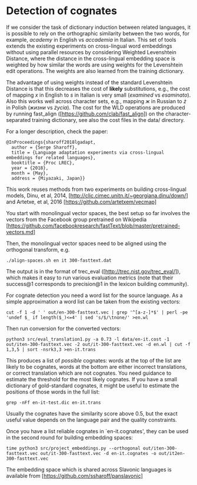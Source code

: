 # Detection of cognates

If we consider the task of dictionary induction between related
languages, it is possible to rely on the orthographic similarity
between the two words, for example, *academy* in English vs *accademia* in
Italian.  This set of tools extends the existing experiments on
cross-lingual word embeddings without using parallel resources by
considering Weighted Levenshtein Distance, where the distance in the
cross-lingual embedding space is weighted by how similar the words are
using weights for the Levenshtein edit operations.  The weights are
also learned from the training dictionary.

The advantage of using weights instead of the standard Levenshtein
Distance is that this decreases the cost of **likely** substitutions,
e.g., the cost of mapping *x* in English to *s* in Italian is very
small (*examined* vs *esaminato*).  Also this works well across
character sets, e.g., mapping *ж* in Russian to *ż* in Polish (*жизни*
vs *życia*).  The cost for the WLD operations are produced by running
fast_align ([https://github.com/clab/fast_align]) on the
character-separated training dictionary, see also the cost files in
the data/ directory.

For a longer description, check the paper:

```
@InProceedings{sharoff2018lgadapt,
  author = {Serge Sharoff},
  title = {Language adaptation experiments via cross-lingual embeddings for related languages},
  booktitle = {Proc LREC},
  year = {2018},
  month = {May},
  address = {Miyazaki, Japan}}
```

This work reuses methods from two experiments on building
cross-lingual models, Dinu, et al, 2014,
[http://clic.cimec.unitn.it/~georgiana.dinu/down/]
and Artetxe, et al, 2016 [https://github.com/artetxem/vecmap]

You start with monolingual vector spaces, the best setup so far involves the vectors from the Facebook group pretrained on Wikipedia [https://github.com/facebookresearch/fastText/blob/master/pretrained-vectors.md]

Then, the monolingual vector spaces need to be aligned using the orthogonal transform, e.g.
```
./align-spaces.sh en it 300-fasttext.dat
```
The output is in the format of trec_eval ([http://trec.nist.gov/trec_eval/]), which makes it easy to run various evaluation metrics (note that their success@1 corresponds to precision@1 in the lexicon building community).

For cognate detection you need a word list for the source language.  As a simple approximation a word list can be taken from the existing vectors:
```
cut -f 1 -d ' ' out/en-300-fasttext.vec | grep '^[a-z-]*$' | perl -pe 'undef $_ if length($_)<=4' | sed 's/$/\tnone/' >en.wl
```
Then run conversion for the converted vectors:
```
python3 src/eval_translation1.py -a 0.73 -l data/en-it.cost -1 out/iten-300-fasttext.vec -2 out/it-300-fasttext.vec -d en.wl | cut -f 1,3,5 | sort -nsrk3,3 >en-it.trans
```

This produces a list of *possible* cognates: words at the top of the list are likely to be cognates, words at the bottom are either incorrect translations, or correct translation which are not cognates.  You need guidance to estimate the threshold for the most likely cognates.  If you have a small dictionary of gold-standard cognates, it might be useful to estimate the positions of those words in the full list:

```
grep -nFf en-it-test.dic en-it.trans
```
Usually the cognates have the similarity score above 0.5, but the exact useful value depends on the language pair and the quality constraints.

Once you have a list reliable cognates in `en-it.cognates', they can be used in the second round for building embedding spaces:
```
time python3 src/project_embeddings.py --orthogonal out/iten-300-fasttext.vec out/it-300-fasttext.vec -d en-it.cognates -o out/it2en-300-fasttext.vec
```


The embedding space which is shared across Slavonic languages is available from [https://github.com/ssharoff/panslavonic]
